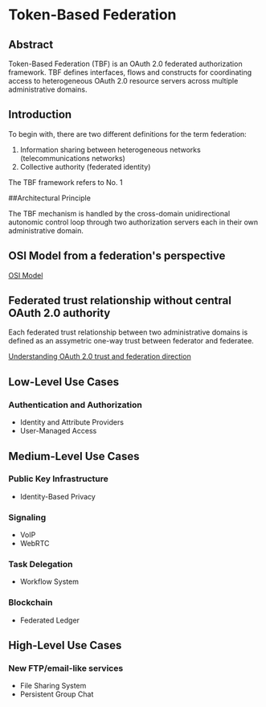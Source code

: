 # Token-Based Federation

## Abstract

Token-Based Federation (TBF) is an OAuth 2.0 federated authorization framework.
TBF defines interfaces, flows and constructs for coordinating access to heterogeneous OAuth 2.0
resource servers across multiple administrative domains.

## Introduction

To begin with, there are two different definitions for the term federation:

1. Information sharing between heterogeneous networks (telecommunications networks)  
2. Collective authority (federated identity)

The TBF framework refers to No. 1

##Architectural Principle

The TBF mechanism is handled by the cross-domain unidirectional autonomic control loop through two authorization servers each in their own administrative domain.

## OSI Model from a federation's perspective

[OSI Model]

## Federated trust relationship without central OAuth 2.0 authority

Each federated trust relationship between two administrative domains is defined as
an assymetric one-way trust between federator and federatee.

[Understanding OAuth 2.0 trust and federation direction] 

## Low-Level Use Cases

### Authentication and Authorization

* Identity and Attribute Providers
* User-Managed Access

## Medium-Level Use Cases

### Public Key Infrastructure

* Identity-Based Privacy

### Signaling

* VoIP
* WebRTC

### Task Delegation

* Workflow System

### Blockchain

* Federated Ledger

## High-Level Use Cases

### New FTP/email-like services

* File Sharing System
* Persistent Group Chat

[OSI Model]: https://github.com/token-7/token7-specs/wiki/OSI-Model-from-a-federation's-perspective
[Understanding OAuth 2.0 trust and federation direction]:  https://github.com/token-7/token7-specs/wiki/Understanding-OAuth-2.0-trust-and-federation-direction

